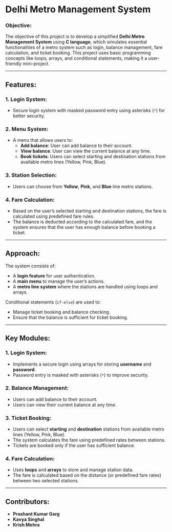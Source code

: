 # Delhi Metro Management System

### Objective:
The objective of this project is to develop a simplified **Delhi Metro Management System** using **C language**, which simulates essential functionalities of a metro system such as login, balance management, fare calculation, and ticket booking. This project uses basic programming concepts like loops, arrays, and conditional statements, making it a user-friendly mini-project.

---

## Features:

### 1. Login System:
- Secure login system with masked password entry using asterisks (`*`) for better security.

### 2. Menu System:
- A menu that allows users to:
  - **Add balance**: User can add balance to their account.
  - **View balance**: User can view the current balance at any time.
  - **Book tickets**: Users can select starting and destination stations from available metro lines (Yellow, Pink, Blue).
  
### 3. Station Selection:
- Users can choose from **Yellow**, **Pink**, and **Blue** line metro stations.

### 4. Fare Calculation:
- Based on the user’s selected starting and destination stations, the fare is calculated using predefined fare rules.
- The balance is deducted according to the calculated fare, and the system ensures that the user has enough balance before booking a ticket.

---

## Approach:
The system consists of:
- A **login feature** for user authentication.
- A **main menu** to manage the user’s actions.
- A **metro line system** where the stations are handled using loops and arrays.

Conditional statements (`if-else`) are used to:
- Manage ticket booking and balance checking.
- Ensure that the balance is sufficient for ticket booking.

---

## Key Modules:

### 1. Login System:
- Implements a secure login using arrays for storing **username** and **password**.
- Password entry is masked with asterisks (`*`) to improve security.

### 2. Balance Management:
- Users can add balance to their account.
- Users can view their current balance at any time.

### 3. Ticket Booking:
- Users can select **starting** and **destination** stations from available metro lines (Yellow, Pink, Blue).
- The system calculates the fare using predefined rates between stations.
- Tickets are booked only if the user has sufficient balance.

### 4. Fare Calculation:
- Uses **loops** and **arrays** to store and manage station data.
- The fare is calculated based on the distance (or predefined fare rates) between two selected stations.

---

## Contributors:
- **Prashant Kumar Garg**
- **Kavya Singhal**
- **Krish Mehra**
